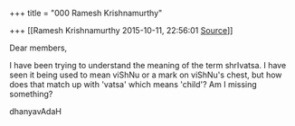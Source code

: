 +++
title = "000 Ramesh Krishnamurthy"

+++
[[Ramesh Krishnamurthy	2015-10-11, 22:56:01 [Source](https://groups.google.com/g/samskrita/c/LmOoOk7aGic)]]



Dear members,

  

I have been trying to understand the meaning of the term shrIvatsa. I have seen it being used to mean viShNu or a mark on viShNu's chest, but how does that match up with 'vatsa' which means 'child'? Am I missing something?

  

dhanyavAdaH

  

  

